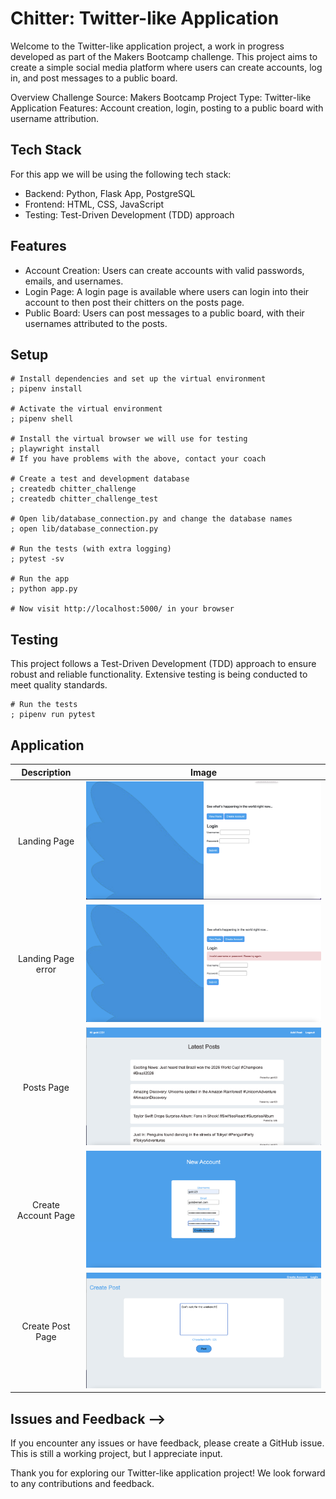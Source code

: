 # Chitter: Twitter-like Application


Welcome to the Twitter-like application project, a work in progress developed as part of the Makers Bootcamp challenge. This project aims to create a simple social media platform where users can create accounts, log in, and post messages to a public board.


Overview
Challenge Source: Makers Bootcamp
Project Type: Twitter-like Application
Features: Account creation, login, posting to a public board with username attribution.

## Tech Stack

For this app we will be using the following tech stack:
- Backend: Python, Flask App, PostgreSQL
- Frontend: HTML, CSS, JavaScript
- Testing: Test-Driven Development (TDD) approach

## Features

- Account Creation: Users can create accounts with valid passwords, emails, and usernames.
- Login Page: A login page is available where users can login into their account to then post their chitters on the posts page.
- Public Board: Users can post messages to a public board, with their usernames attributed to the posts. 

## Setup

```shell
# Install dependencies and set up the virtual environment
; pipenv install

# Activate the virtual environment
; pipenv shell

# Install the virtual browser we will use for testing
; playwright install
# If you have problems with the above, contact your coach

# Create a test and development database
; createdb chitter_challenge
; createdb chitter_challenge_test

# Open lib/database_connection.py and change the database names
; open lib/database_connection.py

# Run the tests (with extra logging)
; pytest -sv

# Run the app
; python app.py

# Now visit http://localhost:5000/ in your browser
```


## Testing

This project follows a Test-Driven Development (TDD) approach to ensure robust and reliable functionality. Extensive testing is being conducted to meet quality standards.

```
# Run the tests
; pipenv run pytest 
```

## Application

|   Description    |   Image    |
|:------------:|:----------------:|
|Landing Page| ![](static/images/chitter-login.png)|
|Landing Page error| ![](static/images/chitter-login-error.png)|
|Posts Page| ![](static/images/chitter-posts.png)|
|Create Account Page| ![](static/images/chitter-create-account.png)|
|Create Post Page| ![](static/images/chitter-create-post.png)|


## Issues and Feedback -->
If you encounter any issues or have feedback, please create a GitHub issue. This is still a working project, but I appreciate input. 


Thank you for exploring our Twitter-like application project! We look forward to any contributions and feedback.
